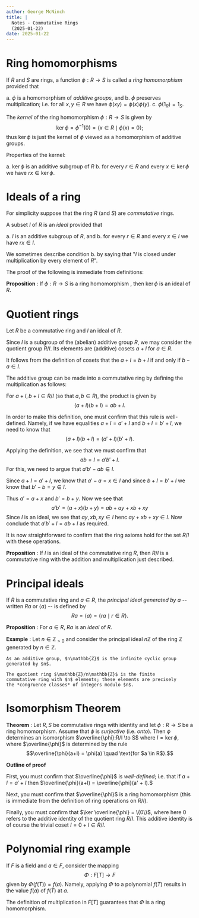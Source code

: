 ```yaml
---
author: George McNinch
title: |
  Notes - Commutative Rings  
  (2025-01-22)
date: 2025-01-22
---
```


# Ring homomorphisms

If $R$ and $S$ are rings, a function $\phi:R \to S$ is called a *ring homomorphism*
provided that 

a. $\phi$ is a homomorphism of *additive groups*, and
b. $\phi$ preserves multiplication; i.e. for all $x,y \in R$ we have $\phi(xy) = \phi(x) \phi(y)$.
c. $\phi(1_R) = 1_S$.

The *kernel* of the ring homomorphism $\phi:R \to S$ is given by
$$\ker \phi = \phi^{-1}(0) = \{x \in R \mid \phi(x) = 0\};$$ thus
$\ker \phi$ is just the kernel of $\phi$ viewed as a homomorphism of
additive groups.

Properties of the kernel:

a. $\ker \phi$ is an additive subgroup of $R$
b. for every $r \in R$ and every $x \in \ker \phi$ we have $rx \in \ker \phi$.

# Ideals of a ring

For simplicity suppose that the ring $R$ (and $S$) are *commutative*
rings.

A subset $I$ of $R$ is an *ideal* provided that

a. $I$ is an additive subgroup of $R$, and
b. for every $r \in R$ and every $x \in I$ we have $rx \in I$.

We sometimes describe condition b. by saying that "$I$ is closed under
multiplication by every element of $R$".

The proof of the following is immediate from definitions:

**Proposition** 
:   If $\phi:R \to S$ is a ring homomorphism , then $\ker \phi$ is an
    ideal of $R$.


# Quotient rings

Let $R$ be a commutative ring and $I$ an ideal of $R$.

Since $I$ is a subgroup of the (abelian) additive group $R$, we may
consider the quotient group $R/I$. Its elements are (additive) cosets
$a + I$ for $a \in R$.

It follows from the definition of cosets that the $a+I = b+I$ if and
only if $b - a \in I$.

The additive group can be made into a commutative ring by defining the
multiplication as follows:

For $a + I, b+I \in R/I$ (so that $a,b\in R$), the product is given
by $$(a+I)(b+I) = ab + I.$$

In order to make this definition, one must confirm that this rule is well-defined. Namely,
if we have equalities $a+I = a' + I$ and $b+I = b'+I$, we need to know that
$$(a+I)(b+I) = (a'+I)(b'+I).$$

Applying the definition, we see that we must confirm that
$$ab = I = a'b' + I.$$
For this, we need to argue that $a'b' - ab \in I$.

Since $a+I = a' +I$, we know that $a' - a = x \in I$ and since
$b+I=b'+I$ we know that $b' - b = y \in I$.

Thus $a' = a + x$ and $b' = b + y$.  Now we see that $$a'b' =
(a+x)(b+y) = ab + ay + xb + xy$$ Since $I$ is an ideal, we see that
$ay,xb,xy \in I$ henc $ay + xb + xy \in I$. Now conclude that $a'b' +
I = ab + I$ as required.

It is now straightforward to confirm that the ring axioms hold for the
set $R/I$ with these operations. 

**Proposition**
:   If $I$ is an ideal of the commutative ring $R$, then $R/I$ is a
    commutative ring with the addition and multiplication just
    described.
  

# Principal ideals

If $R$ is a commutative ring and $a \in R$, the *principal ideal generated by $a$* -- written
$Ra$ or $\langle a \rangle$ -- is defined by
$$Ra  = \langle a \rangle = \{ ra \mid r \in R\}.$$

**Proposition**
:   For $a \in R$, $Ra$ is an *ideal* of $R$.

 

**Example**
:   Let $n \in \mathbb{Z}_{>0}$ and consider the principal ideal
    $n\mathbb{Z}$ of the ring $\mathbb{Z}$ generated by $n \in
    \mathbb{Z}$.
	
	As an additive group, $n\mathbb{Z}$ is the infinite cyclic group generated by $n$.
	
	The quotient ring $\mathbb{Z}/n\mathbb{Z}$ is the finite
    commutative ring with $n$ elements; these elements are precisely
    the *congruence classes* of integers modulo $n$.

# Isomorphism Theorem

**Theorem**
:   Let $R,S$ be commutative rings with identity and let $\phi:R \to
    S$ be a ring homomorphism. Assume that $\phi$ is *surjective*
    (i.e. *onto*). Then $\phi$ determines an isomorphism 
	$\overline{\phi}:R/I \to S$ where $I = \ker \phi$, where $\overline{\phi}$ is determined by the rule
	$$\overline{\phi}(a+I) = \phi(a) \quad \text{for $a \in R$}.$$

**Outline of proof**

First, you must confirm that $\overline{\phi}$ is *well-defined*; i.e. that if $a + I = a' + I$ then
$\overline{\phi}(a+I) = \overline{\phi}(a' + I).$

Next, you must confirm that $\overline{\phi}$ is a ring homomorphism
(this is immediate from the definition of ring operations on $R/I$).

Finally, you must confirm that $\ker \overline{\phi} = \{0\}$, where
here $0$ refers to the additive identity of the quotient ring
$R/I$. This additive identity is of course the trivial coset $I = 0 +
I \in R/I$.


# Polynomial ring example

If $F$ is a field and $a \in F$, consider the mapping $$\Phi:F[T] \to
F$$ given by $\Phi(f(T)) = f(a)$. Namely, applying $\Phi$ to a
polynomial $f(T)$ results in the value $f(a)$ of $f(T)$ at $a$.

The definition of multiplication in $F[T]$ guarantees that $\Phi$ is a
ring homomorphism.
